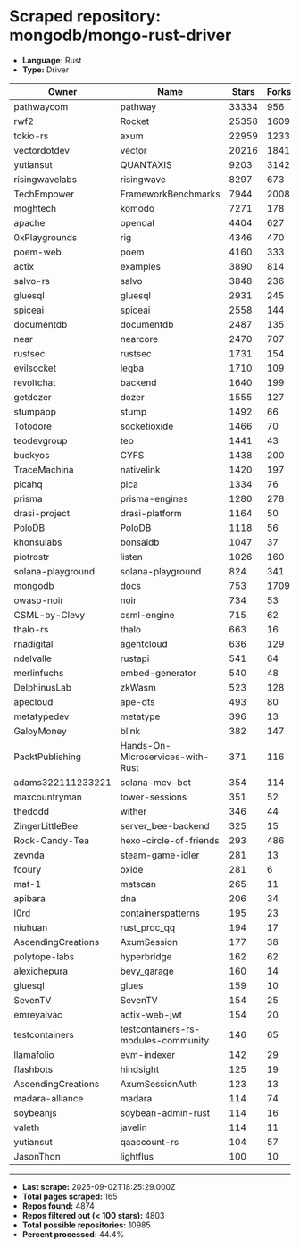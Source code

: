 # Scraped repository: mongodb/mongo-rust-driver
* **Language:** Rust
* **Type:** Driver

| Owner | Name | Stars | Forks | URL |
|---|---|---|---|---|
| pathwaycom | pathway | 33334 | 956 | [link](https://github.com/pathwaycom/pathway) |
| rwf2 | Rocket | 25358 | 1609 | [link](https://github.com/rwf2/Rocket) |
| tokio-rs | axum | 22959 | 1233 | [link](https://github.com/tokio-rs/axum) |
| vectordotdev | vector | 20216 | 1841 | [link](https://github.com/vectordotdev/vector) |
| yutiansut | QUANTAXIS | 9203 | 3142 | [link](https://github.com/yutiansut/QUANTAXIS) |
| risingwavelabs | risingwave | 8297 | 673 | [link](https://github.com/risingwavelabs/risingwave) |
| TechEmpower | FrameworkBenchmarks | 7944 | 2008 | [link](https://github.com/TechEmpower/FrameworkBenchmarks) |
| moghtech | komodo | 7271 | 178 | [link](https://github.com/moghtech/komodo) |
| apache | opendal | 4404 | 627 | [link](https://github.com/apache/opendal) |
| 0xPlaygrounds | rig | 4346 | 470 | [link](https://github.com/0xPlaygrounds/rig) |
| poem-web | poem | 4160 | 333 | [link](https://github.com/poem-web/poem) |
| actix | examples | 3890 | 814 | [link](https://github.com/actix/examples) |
| salvo-rs | salvo | 3848 | 236 | [link](https://github.com/salvo-rs/salvo) |
| gluesql | gluesql | 2931 | 245 | [link](https://github.com/gluesql/gluesql) |
| spiceai | spiceai | 2558 | 144 | [link](https://github.com/spiceai/spiceai) |
| documentdb | documentdb | 2487 | 135 | [link](https://github.com/documentdb/documentdb) |
| near | nearcore | 2470 | 707 | [link](https://github.com/near/nearcore) |
| rustsec | rustsec | 1731 | 154 | [link](https://github.com/rustsec/rustsec) |
| evilsocket | legba | 1710 | 109 | [link](https://github.com/evilsocket/legba) |
| revoltchat | backend | 1640 | 199 | [link](https://github.com/revoltchat/backend) |
| getdozer | dozer | 1555 | 127 | [link](https://github.com/getdozer/dozer) |
| stumpapp | stump | 1492 | 66 | [link](https://github.com/stumpapp/stump) |
| Totodore | socketioxide | 1466 | 70 | [link](https://github.com/Totodore/socketioxide) |
| teodevgroup | teo | 1441 | 43 | [link](https://github.com/teodevgroup/teo) |
| buckyos | CYFS | 1438 | 200 | [link](https://github.com/buckyos/CYFS) |
| TraceMachina | nativelink | 1420 | 197 | [link](https://github.com/TraceMachina/nativelink) |
| picahq | pica | 1334 | 76 | [link](https://github.com/picahq/pica) |
| prisma | prisma-engines | 1280 | 278 | [link](https://github.com/prisma/prisma-engines) |
| drasi-project | drasi-platform | 1164 | 50 | [link](https://github.com/drasi-project/drasi-platform) |
| PoloDB | PoloDB | 1118 | 56 | [link](https://github.com/PoloDB/PoloDB) |
| khonsulabs | bonsaidb | 1047 | 37 | [link](https://github.com/khonsulabs/bonsaidb) |
| piotrostr | listen | 1026 | 160 | [link](https://github.com/piotrostr/listen) |
| solana-playground | solana-playground | 824 | 341 | [link](https://github.com/solana-playground/solana-playground) |
| mongodb | docs | 753 | 1709 | [link](https://github.com/mongodb/docs) |
| owasp-noir | noir | 734 | 53 | [link](https://github.com/owasp-noir/noir) |
| CSML-by-Clevy | csml-engine | 715 | 62 | [link](https://github.com/CSML-by-Clevy/csml-engine) |
| thalo-rs | thalo | 663 | 16 | [link](https://github.com/thalo-rs/thalo) |
| rnadigital | agentcloud | 636 | 129 | [link](https://github.com/rnadigital/agentcloud) |
| ndelvalle | rustapi | 541 | 64 | [link](https://github.com/ndelvalle/rustapi) |
| merlinfuchs | embed-generator | 540 | 48 | [link](https://github.com/merlinfuchs/embed-generator) |
| DelphinusLab | zkWasm | 523 | 128 | [link](https://github.com/DelphinusLab/zkWasm) |
| apecloud | ape-dts | 493 | 80 | [link](https://github.com/apecloud/ape-dts) |
| metatypedev | metatype | 396 | 13 | [link](https://github.com/metatypedev/metatype) |
| GaloyMoney | blink | 382 | 147 | [link](https://github.com/GaloyMoney/blink) |
| PacktPublishing | Hands-On-Microservices-with-Rust | 371 | 116 | [link](https://github.com/PacktPublishing/Hands-On-Microservices-with-Rust) |
| adams322111233221 | solana-mev-bot | 354 | 114 | [link](https://github.com/adams322111233221/solana-mev-bot) |
| maxcountryman | tower-sessions | 351 | 52 | [link](https://github.com/maxcountryman/tower-sessions) |
| thedodd | wither | 346 | 44 | [link](https://github.com/thedodd/wither) |
| ZingerLittleBee | server_bee-backend | 325 | 15 | [link](https://github.com/ZingerLittleBee/server_bee-backend) |
| Rock-Candy-Tea | hexo-circle-of-friends | 293 | 486 | [link](https://github.com/Rock-Candy-Tea/hexo-circle-of-friends) |
| zevnda | steam-game-idler | 281 | 13 | [link](https://github.com/zevnda/steam-game-idler) |
| fcoury | oxide | 281 | 6 | [link](https://github.com/fcoury/oxide) |
| mat-1 | matscan | 265 | 11 | [link](https://github.com/mat-1/matscan) |
| apibara | dna | 206 | 34 | [link](https://github.com/apibara/dna) |
| l0rd | containerspatterns | 195 | 23 | [link](https://github.com/l0rd/containerspatterns) |
| niuhuan | rust_proc_qq | 194 | 17 | [link](https://github.com/niuhuan/rust_proc_qq) |
| AscendingCreations | AxumSession | 177 | 38 | [link](https://github.com/AscendingCreations/AxumSession) |
| polytope-labs | hyperbridge | 162 | 62 | [link](https://github.com/polytope-labs/hyperbridge) |
| alexichepura | bevy_garage | 160 | 14 | [link](https://github.com/alexichepura/bevy_garage) |
| gluesql | glues | 159 | 10 | [link](https://github.com/gluesql/glues) |
| SevenTV | SevenTV | 154 | 25 | [link](https://github.com/SevenTV/SevenTV) |
| emreyalvac | actix-web-jwt | 154 | 20 | [link](https://github.com/emreyalvac/actix-web-jwt) |
| testcontainers | testcontainers-rs-modules-community | 146 | 65 | [link](https://github.com/testcontainers/testcontainers-rs-modules-community) |
| llamafolio | evm-indexer | 142 | 29 | [link](https://github.com/llamafolio/evm-indexer) |
| flashbots | hindsight | 125 | 19 | [link](https://github.com/flashbots/hindsight) |
| AscendingCreations | AxumSessionAuth | 123 | 13 | [link](https://github.com/AscendingCreations/AxumSessionAuth) |
| madara-alliance | madara | 114 | 74 | [link](https://github.com/madara-alliance/madara) |
| soybeanjs | soybean-admin-rust | 114 | 16 | [link](https://github.com/soybeanjs/soybean-admin-rust) |
| valeth | javelin | 114 | 11 | [link](https://github.com/valeth/javelin) |
| yutiansut | qaaccount-rs | 104 | 57 | [link](https://github.com/yutiansut/qaaccount-rs) |
| JasonThon | lightflus | 100 | 10 | [link](https://github.com/JasonThon/lightflus) |

---
* **Last scrape:** 2025-09-02T18:25:29.000Z
* **Total pages scraped:** 165
* **Repos found:** 4874
* **Repos filtered out (< 100 stars):** 4803
* **Total possible repositories:** 10985
* **Percent processed:** 44.4%
